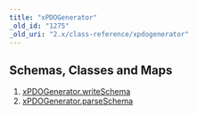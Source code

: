 ```yaml
---
title: "xPDOGenerator"
_old_id: "1275"
_old_uri: "2.x/class-reference/xpdogenerator"
---
```


## Schemas, Classes and Maps

1. [xPDOGenerator.writeSchema](extending-modx/xpdo/class-reference/xpdogenerator/xpdogenerator.writeschema)
2. [xPDOGenerator.parseSchema](extending-modx/xpdo/class-reference/xpdogenerator/xpdogenerator.parseschema)
